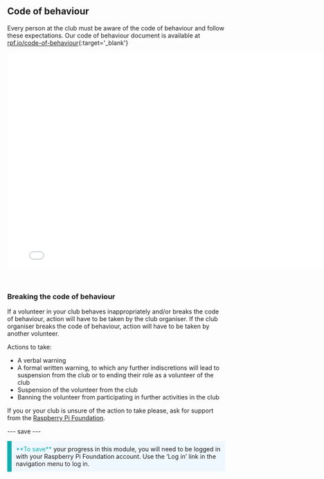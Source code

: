 ## Code of behaviour

Every person at the club must be aware of the code of behaviour and follow these expectations. Our code of behaviour document is available at [rpf.io/code-of-behaviour](http://rpf.io/code-of-behaviour){:target='_blank'}

<embed src="images/Raspberry_Pi_Foundation-safeguarding-code-of-behaviour.pdf" width="790" height="500" 
 type="application/pdf">
  </p> 
  
  <p spaces-before="0">
    <br>
  </p>
<h3 spaces-before="0">
  Breaking the code of behaviour
</h3>

<p spaces-before="0">
  If a volunteer in your club behaves inappropriately and/or breaks the code of behaviour, action will have to be taken by the club organiser. If the club organiser breaks the code of behaviour, action will have to be taken by another volunteer.
</p>

<p spaces-before="0">
  Actions to take:
</p>

<ul>
  <li>
    A verbal warning
  </li>
  <li>
    A formal written warning, to which any further indiscretions will lead to suspension from the club or to ending their role as a volunteer of the club
  </li>
  <li>
    Suspension of the volunteer from the club
  </li>
  <li>
    Banning the volunteer from participating in further activities in the club
  </li>
</ul>

<p spaces-before="0">
  If you or your club is unsure of the action to take please, ask for support from the <a href="mailto:safeguarding@raspberrypi.org">Raspberry Pi Foundation</a>.
</p>

<p spaces-before="0">
  --- save ---
</p>

<p style="border-left: solid; border-width:10px; border-color: #0faeb0; background-color: aliceblue; padding: 10px;">
<span style="color: #0faeb0">**To save**</span> your progress in this module, you will need to be logged in with your Raspberry Pi Foundation account. Use the ‘Log in’ link in the navigation menu to log in.
</p>
